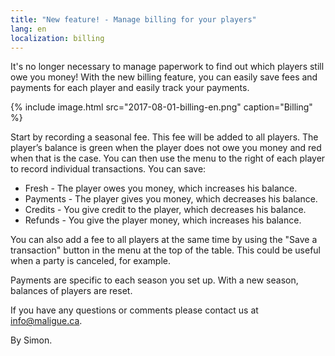 ```yaml
---
title: "New feature! - Manage billing for your players"
lang: en
localization: billing
---
```

It's no longer necessary to manage paperwork to find out which players still owe you money! With the new billing feature, you can easily save fees and payments for each player and easily track your payments.

{% include image.html src="2017-08-01-billing-en.png" caption="Billing" %}

Start by recording a seasonal fee. This fee will be added to all players. The player’s balance is green when the player does not owe you money and red when that is the case. You can then use the menu to the right of each player to record individual transactions. You can save:

* Fresh - The player owes you money, which increases his balance.
* Payments - The player gives you money, which decreases his balance.
* Credits - You give credit to the player, which decreases his balance.
* Refunds - You give the player money, which increases his balance.

You can also add a fee to all players at the same time by using the "Save a transaction" button in the menu at the top of the table. This could be useful when a party is canceled, for example.

Payments are specific to each season you set up. With a new season, balances of players are reset.

If you have any questions or comments please contact us at [info@maligue.ca](mailto:info@maligue.ca).

By Simon.
